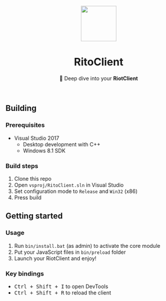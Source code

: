 <br>

<div align="center">
  <img src="https://i.imgur.com/WfGUuSy.png" width="96" height="96" />
  <h1 align="center">RitoClient</h1>
  <p align="center">
    🤿 Deep dive into your <strong>RiotClient</strong>
  </p>
</div>

<br>

## Building

### Prerequisites

- Visual Studio 2017
  - Desktop development with C++
  - Windows 8.1 SDK

### Build steps

1. Clone this repo
2. Open `vsproj/RitoClient.sln` in Visual Studio
3. Set configuration mode to `Release` and `Win32` (x86)
4. Press build

## Getting started

### Usage

1. Run `bin/install.bat` (as admin) to activate the core module
2. Put your JavaScript files in `bin/preload` folder
3. Launch your RiotClient and enjoy!

### Key bindings

- <kbd>Ctrl + Shift + I</kbd> to open DevTools
- <kbd>Ctrl + Shift + R</kbd> to reload the client

